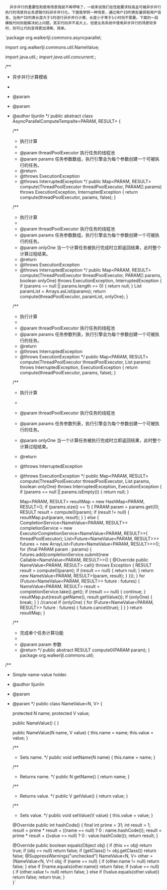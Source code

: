       异步并行的重要性和使用场景我就不再啰嗦了，一般来说我们在性能要求较高且可被异步并行执行的场景将业务逻辑代码异步并行化。下面我举例一种场景，通过用户ID列表批量获取用户信息，当用户ID列表长度大于1时进行异步并行计算，长度小于等于1小时则不需要。下面的一段模板代码则能解决如上问题，其实代码并不高大上，但是业务系统中使用异步并行的场景较多时，则可让代码变得更加清晰、简单。

`package org.walkerljl.commons.asyncparallel;

import org.walkerljl.commons.util.NameValue;

import java.util.*;
import java.util.concurrent.*;

/**
 * 异步并行计算模板
 *
 * @param <PARAM>
 * @param <RESULT>
 * @author lijunlin
 */
public abstract class AsyncParallelComputeTempalte<PARAM, RESULT> {

    /**
     * 执行计算
     *
     * @param threadPoolExecutor 执行任务的线程池
     * @param params 任务参数数组，执行引擎会为每个参数创建一个可被执行的任务。
     * @return
     * @throws ExecutionException
     * @throws InterruptedException
     */
    public Map<PARAM, RESULT> compute(ThreadPoolExecutor threadPoolExecutor, PARAM[] params) throws ExecutionException, InterruptedException {
        return compute(threadPoolExecutor, params, false);
    }

    /**
     * 执行计算
     *
     * @param threadPoolExecutor 执行任务的线程池
     * @param params 任务参数数组，执行引擎会为每个参数创建一个可被执行的任务。
     * @param onlyOne 当一个计算任务被执行完成时立即返回结果，此时整个计算过程结束。
     * @return
     * @throws ExecutionException
     * @throws InterruptedException
     */
    public Map<PARAM, RESULT> compute(ThreadPoolExecutor threadPoolExecutor, PARAM[] params, boolean onlyOne) throws ExecutionException, InterruptedException {
        if (params == null || params.length == 0) {
            return null;
        }
        List<PARAM> paramList = Arrays.asList(params);
        return compute(threadPoolExecutor, paramList, onlyOne);
    }

    /**
     * 执行计算
     *
     * @param threadPoolExecutor 执行任务的线程池
     * @param params 任务参数列表，执行引擎会为每个参数创建一个可被执行的任务。
     * @return
     * @throws InterruptedException
     * @throws ExecutionException
     */
    public Map<PARAM, RESULT> compute(ThreadPoolExecutor threadPoolExecutor, List<PARAM> params) throws InterruptedException, ExecutionException {
        return compute(threadPoolExecutor, params, false);
    }

    /**
     * 执行计算
     *
     * @param threadPoolExecutor 执行任务的线程池
     * @param params 任务参数列表，执行引擎会为每个参数创建一个可被执行的任务。
     * @param onlyOne 当一个计算任务被执行完成时立即返回结果，此时整个计算过程结束。
     * @return
     * @throws InterruptedException
     * @throws ExecutionException
     */
    public Map<PARAM, RESULT> compute(ThreadPoolExecutor threadPoolExecutor, List<PARAM> params, boolean onlyOne) throws InterruptedException, ExecutionException {
        if (params == null || params.isEmpty()) {
            return null;
        }

        Map<PARAM, RESULT> resultMap = new HashMap<PARAM, RESULT>();
        if (params.size() == 1) {
            PARAM param = params.get(0);
            RESULT result = compute0(param);
            if (result != null) {
                resultMap.put(param, result);
            }
        } else {
            CompletionService<NameValue<PARAM, RESULT>> completionService = new ExecutorCompletionService<NameValue<PARAM, RESULT>>(
                    threadPoolExecutor);
            List<Future<NameValue<PARAM, RESULT>>> futures = new ArrayList<Future<NameValue<PARAM, RESULT>>>();
            for (final PARAM param : params) {
                futures.add(completionService.submit(new Callable<NameValue<PARAM, RESULT>>() {
                    @Override
                    public NameValue<PARAM, RESULT> call() throws Exception {
                        RESULT result = compute0(param);
                        if (result == null) {
                            return null;
                        }
                        return new NameValue<PARAM, RESULT>(param, result);
                    }
                }));
            }
            for (Future<NameValue<PARAM, RESULT>> future : futures) {
                NameValue<PARAM, RESULT> result = completionService.take().get();
                if (result == null) {
                    continue;
                }
                resultMap.put(result.getName(), result.getValue());
                if (onlyOne) {
                    break;
                }
            }
            //cancel
            if (onlyOne) {
                for (Future<NameValue<PARAM, RESULT>> future : futures) {
                    future.cancel(true);
                }
            }
        }
        return resultMap;
    }

    /**
     * 完成单个任务计算功能
     *
     * @param param 参数
     * @return
     */
    public abstract RESULT compute0(PARAM param);
}
package org.walkerljl.commons.util;


/**
 * Simple name-value holder.
 * @author lijunlin
 * @param <N>
 * @param <V>
 */
public class NameValue<N, V> {

   protected N name;
   protected V value;

   public NameValue() {
   }

   public NameValue(N name, V value) {
      this.name = name;
      this.value = value;
   }

   /**
    * Sets name.
    */
   public void setName(N name) {
      this.name = name;
   }

   /**
    * Returns name.
    */
   public N getName() {
      return name;
   }

   /**
    * Returns value.
    */
   public V getValue() {
      return value;
   }

   /**
    * Sets value.
    */
   public void setValue(V value) {
      this.value = value;
   }

   @Override
   public int hashCode() {
      final int prime = 31;
      int result = 1;
      result = prime * result + ((name == null) ? 0 : name.hashCode());
      result = prime * result + ((value == null) ? 0 : value.hashCode());
      return result;
   }

   @Override
   public boolean equals(Object obj) {
      if (this == obj)
         return true;
      if (obj == null)
         return false;
      if (getClass() != obj.getClass())
         return false;
      @SuppressWarnings("unchecked")
      NameValue<N, V> other = (NameValue<N, V>) obj;
      if (name == null) {
         if (other.name != null)
            return false;
      } else if (!name.equals(other.name))
         return false;
      if (value == null) {
         if (other.value != null)
            return false;
      } else if (!value.equals(other.value))
         return false;
      return true;
   }  
}`


